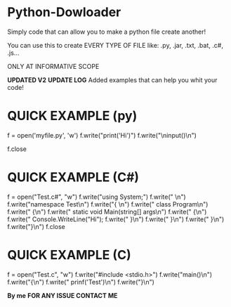 # Python-Dowloader
Simply code that can allow you to make a python file create another!

You can use this to create EVERY TYPE OF FILE like: .py, .jar, .txt, .bat, .c#, .js...

ONLY AT INFORMATIVE SCOPE

**UPDATED V2**
**UPDATE LOG**
Added examples that can help you whit your code!

# QUICK EXAMPLE (py)
  
f = open('myfile.py', 'w')
f.write("print('Hi')")
f.write("\ninput()\n")

f.close

# QUICK EXAMPLE (C#)

f = open("Test.c#", "w")
f.write("using System;")
f.write(" \n")
f.write("namespace Test\n")
f.write("{ \n")
f.write("    class Program\n")
f.write("        {\n")
f.write("            static void Main(string[] args\n")
f.write("            {\n")
f.write("                Console.WriteLine("Hi");
f.write("            }\n")
f.write("        }\n")
f.write("    }\n")
f.write("}\n")
f.close

# QUICK EXAMPLE (C)
f = open("Test.c", "w")
f.write("#include <stdio.h>")
f.write("main()\n")
f.write("{\n")
f.write("           prinf('Test')\n")
f.write("}\n")

**By me**
**FOR ANY ISSUE CONTACT ME**

